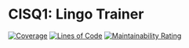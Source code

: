# CISQ1: Lingo Trainer

[![Coverage](https://sonarcloud.io/api/project_badges/measure?project=RainbowJM_cisq1-lingo&metric=coverage)](https://sonarcloud.io/dashboard?id=RainbowJM_cisq1-lingo)
[![Lines of Code](https://sonarcloud.io/api/project_badges/measure?project=RainbowJM_cisq1-lingo&metric=ncloc)](https://sonarcloud.io/dashboard?id=RainbowJM_cisq1-lingo)
[![Maintainability Rating](https://sonarcloud.io/api/project_badges/measure?project=RainbowJM_cisq1-lingo&metric=sqale_rating)](https://sonarcloud.io/dashboard?id=RainbowJM_cisq1-lingo)